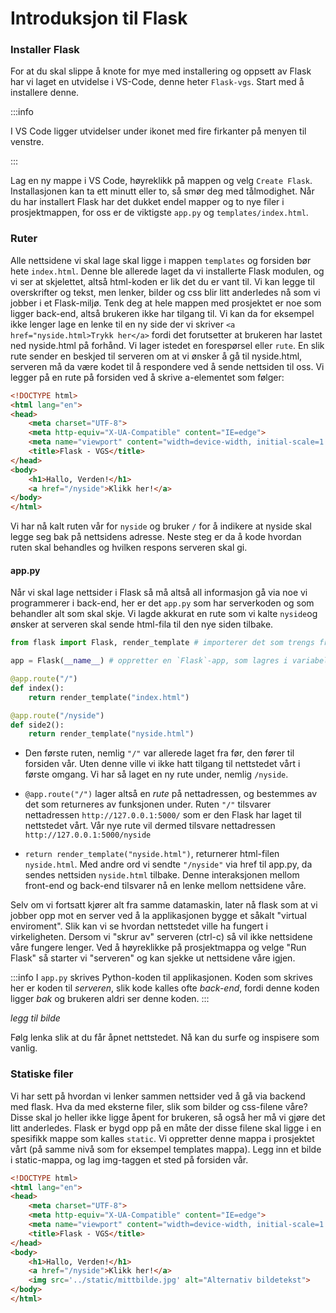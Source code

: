 # Introduksjon til Flask

### Installer Flask

For at du skal slippe å knote for mye med installering og oppsett av Flask har vi laget en utvidelse i VS-Code, denne heter `Flask-vgs`. Start med å installere denne.

:::info

I VS Code ligger utvidelser under ikonet med fire firkanter på menyen til venstre.

:::


Lag en ny mappe i VS Code, høyreklikk på mappen og velg `Create Flask`. Installasjonen kan ta ett minutt eller to, så smør deg med tålmodighet.
Når du har installert Flask har det dukket endel mapper og to nye filer i prosjektmappen, for oss er de viktigste `app.py` og `templates/index.html`.

### Ruter

Alle nettsidene vi skal lage skal ligge i mappen `templates` og forsiden bør hete `index.html`. Denne ble allerede laget da vi installerte Flask modulen, og vi ser at skjelettet, altså html-koden er lik det du er vant til. Vi kan legge til overskrifter og tekst, men lenker, bilder og css blir litt anderledes nå som vi jobber i et Flask-miljø. Tenk deg at hele mappen med prosjektet er noe som ligger back-end, altså brukeren ikke har tilgang til. Vi kan da for eksempel ikke lenger lage en lenke til en ny side der vi skriver `<a href="nyside.html>Trykk her</a>` fordi det forutsetter at brukeren har lastet ned nyside.html på forhånd. Vi lager istedet en forespørsel eller `rute`. En slik rute sender en beskjed til serveren om at vi ønsker å gå til nyside.html, serveren må da være kodet til å respondere ved å sende nettsiden til oss. Vi legger på en rute på forsiden ved å skrive a-elementet som følger:

````html
<!DOCTYPE html>
<html lang="en">
<head>
    <meta charset="UTF-8">
    <meta http-equiv="X-UA-Compatible" content="IE=edge">
    <meta name="viewport" content="width=device-width, initial-scale=1.0">
    <title>Flask - VGS</title>
</head>
<body>
    <h1>Hallo, Verden!</h1>
    <a href="/nyside">Klikk her!</a>
</body>
</html>
````

Vi har nå kalt ruten vår for `nyside` og bruker `/` for å indikere at nyside skal legge seg bak på nettsidens adresse. Neste steg er da å kode hvordan ruten skal behandles og hvilken respons serveren skal gi. 


#### app.py

Når vi skal lage nettsider i Flask så må altså all informasjon gå via noe vi programmerer i back-end, her er det `app.py` som har serverkoden og som behandler alt som skal skje. Vi lagde akkurat en rute som vi kalte `nyside`og ønsker at serveren skal sende html-fila til den nye siden tilbake.


```python
from flask import Flask, render_template # importerer det som trengs fra Flask-biblioteket

app = Flask(__name__) # oppretter en `Flask`-app, som lagres i variabelen `app`

@app.route("/") 
def index(): 
    return render_template("index.html") 

@app.route("/nyside")
def side2():
    return render_template("nyside.html")
```

- Den første ruten, nemlig `"/"` var allerede laget fra før, den fører til forsiden vår. Uten denne ville vi ikke hatt tilgang til nettstedet vårt i første omgang. Vi har så laget en ny rute under, nemlig `/nyside`.

- `@app.route("/")` lager altså en *rute* på nettadressen, og bestemmes av det som returneres av funksjonen under. Ruten `"/"` tilsvarer nettadressen `http://127.0.0.1:5000/` som er den Flask har laget til nettstedet vårt. Vår nye rute vil dermed tilsvare nettadressen `http://127.0.0.1:5000/nyside`

- `return render_template("nyside.html")`, returnerer html-filen `nyside.html`. Med andre ord vi sendte `"/nyside"` via href til app.py, da sendes nettsiden `nyside.html` tilbake. Denne interaksjonen mellom front-end og back-end tilsvarer nå en lenke mellom nettsidene våre.

Selv om vi fortsatt kjører alt fra samme datamaskin, later nå flask som at vi jobber opp mot en server ved å la applikasjonen bygge et såkalt "virtual enviroment". Slik kan vi se hvordan nettstedet ville ha fungert i virkeligheten. Dersom vi "skrur av" serveren (ctrl-c) så vil ikke nettsidene våre fungere lenger. Ved å høyreklikke på prosjektmappa og velge "Run Flask" så starter vi "serveren" og kan sjekke ut nettsidene våre igjen.

:::info
I `app.py` skrives Python-koden til applikasjonen.
Koden som skrives her er koden til *serveren*, slik kode kalles ofte *back-end*, fordi 
denne koden ligger *bak* og brukeren aldri ser denne koden.
:::

*legg til bilde*

Følg lenka slik at du får åpnet nettstedet. Nå kan du surfe og inspisere som vanlig.

### Statiske filer

Vi har sett på hvordan vi lenker sammen nettsider ved å gå via backend med flask. Hva da med eksterne filer, slik som bilder og css-filene våre? Disse skal jo heller ikke ligge åpent for brukeren, så også her må vi gjøre det litt anderledes. Flask er bygd opp på en måte der disse filene skal ligge i en spesifikk mappe som kalles `static`. Vi oppretter denne mappa i prosjektet vårt (på samme nivå som for eksempel templates mappa). Legg inn et bilde i static-mappa, og lag img-taggen et sted på forsiden vår. 
````html
<!DOCTYPE html>
<html lang="en">
<head>
    <meta charset="UTF-8">
    <meta http-equiv="X-UA-Compatible" content="IE=edge">
    <meta name="viewport" content="width=device-width, initial-scale=1.0">
    <title>Flask - VGS</title>
</head>
<body>
    <h1>Hallo, Verden!</h1>
    <a href="/nyside">Klikk her!</a>
    <img src='../static/mittbilde.jpg' alt="Alternativ bildetekst">
</body>
</html>
````



